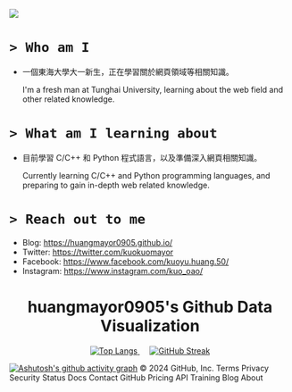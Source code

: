 ![](https://komarev.com/ghpvc/?username=huangmayor0905)

# `> Who am I`

- 一個東海大學大一新生，正在學習關於網頁領域等相關知識。

  I'm a fresh man at Tunghai University, learning about the web field and other related knowledge.

# `> What am I learning about`

- 目前學習 C/C++ 和 Python 程式語言，以及準備深入網頁相關知識。

  Currently learning C/C++ and Python programming languages, and preparing to gain in-depth web related knowledge.

# `> Reach out to me`

- Blog: https://huangmayor0905.github.io/
- Twitter: https://twitter.com/kuokuomayor
- Facebook: https://www.facebook.com/kuoyu.huang.50/
- Instagram: https://www.instagram.com/kuo_oao/

<h1 align="center">huangmayor0905's Github Data Visualization</h1>
<p align="center">
  <a href="https://github.com/DenverCoder1/github-readme-streak-stats">
    <img title="Top Langs" src="https://github-readme-stats.vercel.app/api/top-langs/?username=huangmayor0905&hide=html,css,javascript&langs_count=8&theme=react"/>
  </a>
  </a>&emsp;</a>
  <a href="https://git.io/streak-stats"><img src="https://streak-stats.demolab.com?user=huangmayor0905&theme=transparent&mode=weekly&card_width=500&background=282C34&border=EBEBEB&stroke=EBEBEB&ring=00E7FF&fire=00E7FF&currStreakNum=00E7FF&sideNums=00E7FF&currStreakLabel=EBEBEB&sideLabels=EBEBEB&dates=75AFEB" alt="GitHub Streak" /></a>
</p>

<!-- ![snake gif](https://github.com/huangmayor0905/huangmayor0905/blob/output/github-contribution-grid-snake.svg#gh-dark-mode-only) -->
[![Ashutosh's github activity graph](https://github-readme-activity-graph.vercel.app/graph?username=huangmayor0905&theme=react)](https://github.com/ashutosh00710/github-readme-activity-graph)
© 2024 GitHub, Inc. Terms Privacy Security Status Docs Contact GitHub Pricing API Training Blog About
